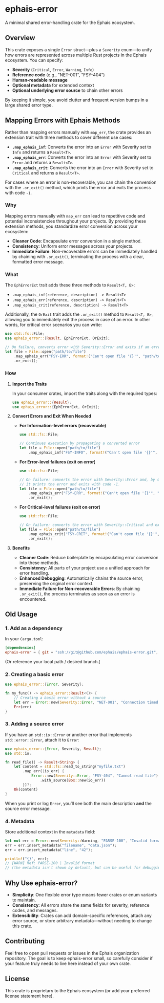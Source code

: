 # ephais-error

A minimal shared error-handling crate for the Ephais ecosystem.

## Overview

This crate exposes a single `Error` struct—plus a `Severity` enum—to unify how errors are represented across multiple Rust projects in the Ephais ecosystem. You can specify:

- **Severity** (`Critical`, `Error`, `Warning`, `Info`)
- **Reference code** (e.g., "NET-001", "FSY-404")
- **Human-readable message**
- **Optional metadata** for extended context
- **Optional underlying error source** to chain other errors

By keeping it simple, you avoid clutter and frequent version bumps in a large shared error type.

## Mapping Errors with Ephais Methods

Rather than mapping errors manually with `map_err`, the crate provides an extension trait with three methods to cover different use cases:

- **`.map_ephais_inf`**: Converts the error into an `Error` with Severity set to `Info` and returns a `Result<T>`.
- **`.map_ephais_err`**: Converts the error into an `Error` with Severity set to `Error` and returns a `Result<T>`.
- **`.map_ephais_crit`**: Converts the error into an `Error` with Severity set to `Critical` and returns a `Result<T>`.

For cases where an error is non-recoverable, you can chain the conversion with the `.or_exit()` method, which prints the error and exits the process with code `-1`.

### Why

Mapping errors manually with `map_err` can lead to repetitive code and potential inconsistencies throughout your projects. By providing these extension methods, you standardize error conversion across your ecosystem:
- **Cleaner Code**: Encapsulate error conversion in a single method.
- **Consistency**: Uniform error messages across your projects.
- **Immediate Failure**: Non-recoverable errors can be immediately handled by chaining with `.or_exit()`, terminating the process with a clear, formatted error message.

### What

The `EphErrorExt` trait adds these three methods to `Result<T, E>`:
- `.map_ephais_inf(reference, description) -> Result<T>`
- `.map_ephais_err(reference, description) -> Result<T>`
- `.map_ephais_crit(reference, description) -> Result<T>`

Additionally, the `OrExit` trait adds the `.or_exit()` method to `Result<T, E>`, allowing you to immediately exit the process in case of an error. In other words, for critical error scenarios you can write:

```rust
use std::fs::File;
use ephais_error::{Result, EphErrorExt, OrExit};

// On failure, converts error with Severity::Error and exits if an error occurs.
let file = File::open("path/to/file")
    .map_ephais_err("FSY-ERR", format!("Can't open file '{}'", "path/to/file"))
    .or_exit();
```

### How

1. **Import the Traits**

   In your consumer crates, import the traits along with the required types:

   ```rust
   use ephais_error::{Result};
   use ephais_error::{EphErrorExt, OrExit};
   ```

2. **Convert Errors and Exit When Needed**

   - **For Information-level errors (recoverable)**

     ```rust
     use std::fs::File;
     
     // Continues execution by propagating a converted error
     let file = File::open("path/to/file")
         .map_ephais_inf("FSY-INFO", format!("Can't open file '{}'", "path/to/file"))?;
     ```
     
   - **For Error-level failures (exit on error)**

     ```rust
     use std::fs::File;
     
     // On failure: converts the error with Severity::Error and, by chaining `.or_exit()`,
     // it prints the error and exits with code -1.
     let file = File::open("path/to/file")
         .map_ephais_err("FSY-ERR", format!("Can't open file '{}'", "path/to/file"))
         .or_exit();
     ```

   - **For Critical-level failures (exit on error)**

     ```rust
     use std::fs::File;
     
     // On failure: converts the error with Severity::Critical and exits with code -1.
     let file = File::open("path/to/file")
         .map_ephais_crit("FSY-CRIT", format!("Can't open file '{}'", "path/to/file"))
         .or_exit();
     ```

3. **Benefits**

   - **Cleaner Code**: Reduce boilerplate by encapsulating error conversion into these methods.
   - **Consistency**: All parts of your project use a unified approach for error handling.
   - **Enhanced Debugging**: Automatically chains the source error, preserving the original error context.
   - **Immediate Failure for Non-recoverable Errors**: By chaining `.or_exit()`, the process terminates as soon as an error is encountered.

## Old Usage

### 1. Add as a dependency

In your `Cargo.toml`:

```toml
[dependencies]
ephais-error = { git = "ssh://git@github.com/ephais/ephais-error.git", tag = "v0.2.1" }
```

(Or reference your local path / desired branch.)

### 2. Creating a basic error

```rust
use ephais_error::{Error, Severity};

fn my_func() -> ephais_error::Result<()> {
    // Creating a basic error without a source
    let err = Error::new(Severity::Error, "NET-001", "Connection timed out");
    Err(err)
}
```

### 3. Adding a source error

If you have an `std::io::Error` or another error that implements `std::error::Error`, attach it to `Error`:

```rust
use ephais_error::{Error, Severity, Result};
use std::io;

fn read_file() -> Result<String> {
    let content = std::fs::read_to_string("myfile.txt")
        .map_err(|io_err| {
            Error::new(Severity::Error, "FSY-404", "Cannot read file")
                .with_source(Box::new(io_err))
        })?;
    Ok(content)
}
```

When you print or log `Error`, you’ll see both the main description **and** the source error message.

### 4. Metadata

Store additional context in the `metadata` field:

```rust
let mut err = Error::new(Severity::Warning, "PARSE-100", "Invalid format");
err = err.insert_metadata("filename", "data.json");
err = err.insert_metadata("line", "42");

println!("{}", err);
// [WARN] Ref: PARSE-100 | Invalid format
// (the metadata isn't shown by default, but can be useful for debugging or logging)
```

## Why Use ephais-error?

- **Simplicity**: One flexible error type means fewer crates or enum variants to maintain.
- **Consistency**: All errors share the same fields for severity, reference codes, and messages.
- **Extensibility**: Crates can add domain-specific references, attach any error source, or store arbitrary metadata—without needing to change this crate.

## Contributing

Feel free to open pull requests or issues in the Ephais organization repository. The goal is to keep ephais-error small, so carefully consider if your feature truly needs to live here instead of your own crate.

## License

This crate is proprietary to the Ephais ecosystem (or add your preferred license statement here).
